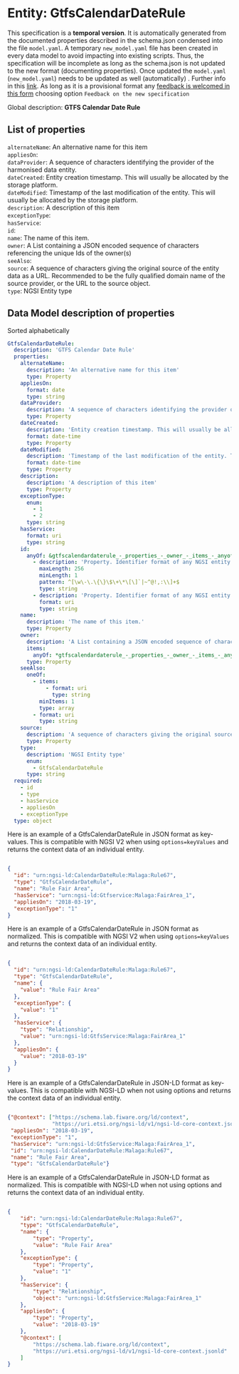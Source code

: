 Entity: GtfsCalendarDateRule  
============================  
This specification is a **temporal version**. It is automatically generated from the  documented properties described in the schema.json condensed into the file `model.yaml`. A temporary `new_model.yaml` file has been created in every data model to avoid impacting into existing scripts. Thus, the specification will be incomplete as long as the schema.json is not updated to the new format (documenting properties). Once updated the `model.yaml` (`new_model.yaml`) needs to be updated as well (automatically) . Further info in this [link](https://github.com/smart-data-models/data-models/blob/master/specs/warning_message_new_spec.md). As long as it is a provisional format any [feedback is welcomed in this form](https://smartdatamodels.org/index.php/submit-an-issue-2/) choosing option `Feedback on the new specification`  
Global description: **GTFS Calendar Date Rule**  

## List of properties  

`alternateName`: An alternative name for this item  `appliesOn`:   `dataProvider`: A sequence of characters identifying the provider of the harmonised data entity.  `dateCreated`: Entity creation timestamp. This will usually be allocated by the storage platform.  `dateModified`: Timestamp of the last modification of the entity. This will usually be allocated by the storage platform.  `description`: A description of this item  `exceptionType`:   `hasService`:   `id`:   `name`: The name of this item.  `owner`: A List containing a JSON encoded sequence of characters referencing the unique Ids of the owner(s)  `seeAlso`:   `source`: A sequence of characters giving the original source of the entity data as a URL. Recommended to be the fully qualified domain name of the source provider, or the URL to the source object.  `type`: NGSI Entity type  ## Data Model description of properties  
Sorted alphabetically  
```yaml  
GtfsCalendarDateRule:    
  description: 'GTFS Calendar Date Rule'    
  properties:    
    alternateName:    
      description: 'An alternative name for this item'    
      type: Property    
    appliesOn:    
      format: date    
      type: string    
    dataProvider:    
      description: 'A sequence of characters identifying the provider of the harmonised data entity.'    
      type: Property    
    dateCreated:    
      description: 'Entity creation timestamp. This will usually be allocated by the storage platform.'    
      format: date-time    
      type: Property    
    dateModified:    
      description: 'Timestamp of the last modification of the entity. This will usually be allocated by the storage platform.'    
      format: date-time    
      type: Property    
    description:    
      description: 'A description of this item'    
      type: Property    
    exceptionType:    
      enum:    
        - 1    
        - 2    
      type: string    
    hasService:    
      format: uri    
      type: string    
    id:    
      anyOf: &gtfscalendardaterule_-_properties_-_owner_-_items_-_anyof    
        - description: 'Property. Identifier format of any NGSI entity'    
          maxLength: 256    
          minLength: 1    
          pattern: ^[\w\-\.\{\}\$\+\*\[\]`|~^@!,:\\]+$    
          type: string    
        - description: 'Property. Identifier format of any NGSI entity'    
          format: uri    
          type: string    
    name:    
      description: 'The name of this item.'    
      type: Property    
    owner:    
      description: 'A List containing a JSON encoded sequence of characters referencing the unique Ids of the owner(s)'    
      items:    
        anyOf: *gtfscalendardaterule_-_properties_-_owner_-_items_-_anyof    
      type: Property    
    seeAlso:    
      oneOf:    
        - items:    
            - format: uri    
              type: string    
          minItems: 1    
          type: array    
        - format: uri    
          type: string    
    source:    
      description: 'A sequence of characters giving the original source of the entity data as a URL. Recommended to be the fully qualified domain name of the source provider, or the URL to the source object.'    
      type: Property    
    type:    
      description: 'NGSI Entity type'    
      enum:    
        - GtfsCalendarDateRule    
      type: string    
  required:    
    - id    
    - type    
    - hasService    
    - appliesOn    
    - exceptionType    
  type: object    
```  
Here is an example of a GtfsCalendarDateRule in JSON format as key-values. This is compatible with NGSI V2 when  using `options=keyValues` and returns the context data of an individual entity.  
```json  
{  
  "id": "urn:ngsi-ld:CalendarDateRule:Malaga:Rule67",  
  "type": "GtfsCalendarDateRule",  
  "name": "Rule Fair Area",  
  "hasService": "urn:ngsi-ld:Gtfservice:Malaga:FairArea_1",  
  "appliesOn": "2018-03-19",  
  "exceptionType": "1"  
}  
```  
Here is an example of a GtfsCalendarDateRule in JSON format as normalized. This is compatible with NGSI V2 when  using `options=keyValues` and returns the context data of an individual entity.  
```json  
{  
  "id": "urn:ngsi-ld:CalendarDateRule:Malaga:Rule67",  
  "type": "GtfsCalendarDateRule",  
  "name": {  
    "value": "Rule Fair Area"  
  },  
  "exceptionType": {  
    "value": "1"  
  },  
  "hasService": {  
    "type": "Relationship",  
    "value": "urn:ngsi-ld:GtfsService:Malaga:FairArea_1"  
  },  
  "appliesOn": {  
    "value": "2018-03-19"  
  }  
}  
```  
Here is an example of a GtfsCalendarDateRule in JSON-LD format as key-values. This is compatible with NGSI-LD when not using options and returns the context data of an individual entity.  
```json  
{"@context": ["https://schema.lab.fiware.org/ld/context",  
              "https://uri.etsi.org/ngsi-ld/v1/ngsi-ld-core-context.jsonld"],  
 "appliesOn": "2018-03-19",  
 "exceptionType": "1",  
 "hasService": "urn:ngsi-ld:GtfsService:Malaga:FairArea_1",  
 "id": "urn:ngsi-ld:CalendarDateRule:Malaga:Rule67",  
 "name": "Rule Fair Area",  
 "type": "GtfsCalendarDateRule"}  
```  
Here is an example of a GtfsCalendarDateRule in JSON-LD format as normalized. This is compatible with NGSI-LD when not using options and returns the context data of an individual entity.  
```json  
{  
    "id": "urn:ngsi-ld:CalendarDateRule:Malaga:Rule67",  
    "type": "GtfsCalendarDateRule",  
    "name": {  
        "type": "Property",  
        "value": "Rule Fair Area"  
    },  
    "exceptionType": {  
        "type": "Property",  
        "value": "1"  
    },  
    "hasService": {  
        "type": "Relationship",  
        "object": "urn:ngsi-ld:GtfsService:Malaga:FairArea_1"  
    },  
    "appliesOn": {  
        "type": "Property",  
        "value": "2018-03-19"  
    },  
    "@context": [  
        "https://schema.lab.fiware.org/ld/context",  
        "https://uri.etsi.org/ngsi-ld/v1/ngsi-ld-core-context.jsonld"  
    ]  
}  
```  
